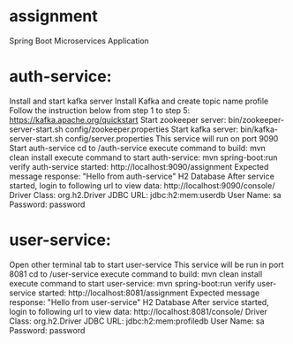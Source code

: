 # assignment
Spring Boot Microservices Application

# auth-service:

Install and start kafka server Install Kafka and create topic name profile
Follow the instruction below from step 1 to step 5: https://kafka.apache.org/quickstart
Start zookeeper server: bin/zookeeper-server-start.sh config/zookeeper.properties
Start kafka server: bin/kafka-server-start.sh config/server.properties
This service will run on port 9090
Start auth-service cd to /auth-service
execute command to build: mvn clean install
execute command to start auth-service: mvn spring-boot:run
verify auth-service started: http://localhost:9090/assignment Expected message response: "Hello from auth-service"
H2 Database After service started, login to following url to view data: http://localhost:9090/console/
Driver Class: org.h2.Driver JDBC URL: jdbc:h2:mem:userdb User Name: sa Password: password


# user-service:

Open other terminal tab to start user-service
This service will be run in port 8081
cd to /user-service
execute command to build: mvn clean install
execute command to start user-service: mvn spring-boot:run
verify user-service started: http://localhost:8081/assignment Expected message response: "Hello from user-service"
H2 Database After service started, login to following url to view data: http://localhost:8081/console/
Driver Class: org.h2.Driver JDBC URL: jdbc:h2:mem:profiledb User Name: sa Password: password
